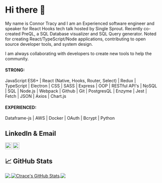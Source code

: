 # Hi there 👋

My name is Connor Tracy and I am an Experienced software engineer and speaker for React Hooks tech talk hosted by Single Sprout. Recently co-created PreQL, a SQL Database visualizer and SQL Query generator. Noted for creating React/TypeScript/Node applications, contributing to open source developer tools, and system design.

I am always collaborating with developers to create new tools to help the community.

#### STRONG: 
JavaScript ES6+ | React (Native, Hooks, Router, Select) | Redux | TypeScript | Electron | CSS | SASS | Express | OOP | RESTful API's | NoSQL | SQL | Node.js | Webpack | Github | Git | PostgresQL | Enzyme | Jest | Fetch | JSON | Axios | Chart.js
#### EXPERIENCED: 
Dataframe-js | AWS | Docker | OAuth | Bcrypt | Python
<!--
**Ctrace12/Ctrace12** is a ✨ _special_ ✨ repository because its `README.md` (this file) appears on your GitHub profile.

Here are some ideas to get you started:

- 🔭 I’m currently working on ...
- 🌱 I’m currently learning ...
- 👯 I’m looking to collaborate on ...
- 🤔 I’m looking for help with ...
- 💬 Ask me about ...
- 📫 How to reach me: ...
- 😄 Pronouns: ...
- ⚡ Fun fact: ...
-->
## LinkedIn & Email

<a href="https://www.linkedin.com/in/connortracy19/">
  <img align="left" alt="Connor's LinkedIn" width="22px" src="https://raw.githubusercontent.com/peterthehan/peterthehan/master/assets/linkedin.svg" />
</a> 
<a href="mailto:connortracy15@gmail.com">
  <img align="left" alt="Connor's Email" width="22px" src="https://www.iconpacks.net/icons/1/free-mail-icon-142-thumb.png" />
</a> <br>

## &#x1f4c8; GitHub Stats
<a href="https://github.com/Ctrace12/Ctrace12">
  <img align="center" src="https://github-readme-stats.vercel.app/api/top-langs/?username=Ctrace12&title_color=ffffff&text_color=c9cacc&icon_color=2bbc8a&bg_color=1d1f21&langs_count=3" />
</a>
<a href="https://github.com/Ctrace12/Ctrace12">
  <img align="center" src="https://github-readme-stats.vercel.app/api?username=Ctrace12&show_icons=true&line_height=27&count_private=true&title_color=ffffff&text_color=c9cacc&icon_color=2bbc8a&bg_color=1d1f21" alt="Ctrace's GitHub Stats" />
</a>
<a href="https://github.com/Ctrace12/Ctrace12">
   <img align="center" src="https://github-readme-stats.vercel.app/api/pin/?username=oslabs-beta&repo=preql&title_color=ffffff&text_color=c9cacc&icon_color=2bbc8a&bg_color=1d1f21" />
</a>
<!-- <a href="https://github.com/Ctrace12/Ctrace12">
   <img align="center" src="https://github-readme-stats.vercel.app/api/pin/?username=Ctrace12&repo=Leet-Kids&title_color=ffffff&text_color=c9cacc&icon_color=2bbc8a&bg_color=1d1f21" />
</a>
<a href="https://github.com/Ctrace12/Ctrace12">
   <img align="center" src="https://github-readme-stats.vercel.app/api/pin/?username=MarketCrypt&repo=MarketCrypt &title_color=ffffff&text_color=c9cacc&icon_color=2bbc8a&bg_color=1d1f21" />
</a> -->
<!-->
